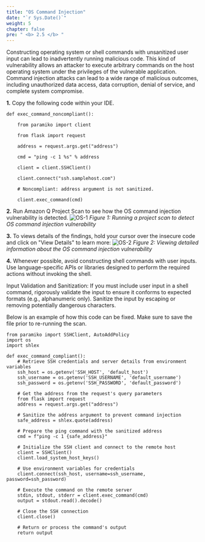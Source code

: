 ```yaml
---
title: "OS Command Injection"
date: "`r Sys.Date()`"
weight: 5
chapter: false
pre: " <b> 2.5 </b> "
---
```


Constructing operating system or shell commands with unsanitized user input can lead to inadvertently running malicious code. This kind of vulnerability allows an attacker to execute arbitrary commands on the host operating system under the privileges of the vulnerable application. Command injection attacks can lead to a wide range of malicious outcomes, including unauthorized data access, data corruption, denial of service, and complete system compromise.

**1.** Copy the following code within your IDE.

```
def exec_command_noncompliant():

    from paramiko import client

    from flask import request

    address = request.args.get("address")

    cmd = "ping -c 1 %s" % address

    client = client.SSHClient()

    client.connect("ssh.samplehost.com")

    # Noncompliant: address argument is not sanitized.

    client.exec_command(cmd)
```

**2.** Run Amazon Q Project Scan to see how the OS command injection vulnerability is detected.
![OS-1](/images/5/OS-1.png?width=90pc)
_Figure 1: Running a project scan to detect OS command injection vulnerability_

**3.** To views details of the findings, hold your cursor over the insecure code and click on "View Details" to learn more:
![OS-2](/images/5/OS-2.png?width=90pc)
_Figure 2: Viewing detailed information about the OS command injection vulnerability_

**4.** Whenever possible, avoid constructing shell commands with user inputs. Use language-specific APIs or libraries designed to perform the required actions without invoking the shell.

Input Validation and Sanitization: If you must include user input in a shell command, rigorously validate the input to ensure it conforms to expected formats (e.g., alphanumeric only). Sanitize the input by escaping or removing potentially dangerous characters.

Below is an example of how this code can be fixed. Make sure to save the file prior to re-running the scan.

```
from paramiko import SSHClient, AutoAddPolicy
import os
import shlex

def exec_command_compliant():
    # Retrieve SSH credentials and server details from environment variables
    ssh_host = os.getenv('SSH_HOST', 'default_host')
    ssh_username = os.getenv('SSH_USERNAME', 'default_username')
    ssh_password = os.getenv('SSH_PASSWORD', 'default_password')

    # Get the address from the request's query parameters
    from flask import request
    address = request.args.get("address")

    # Sanitize the address argument to prevent command injection
    safe_address = shlex.quote(address)

    # Prepare the ping command with the sanitized address
    cmd = f"ping -c 1 {safe_address}"

    # Initialize the SSH client and connect to the remote host
    client = SSHClient()
    client.load_system_host_keys()

    # Use environment variables for credentials
    client.connect(ssh_host, username=ssh_username, password=ssh_password)

    # Execute the command on the remote server
    stdin, stdout, stderr = client.exec_command(cmd)
    output = stdout.read().decode()

    # Close the SSH connection
    client.close()

    # Return or process the command's output
    return output
```
